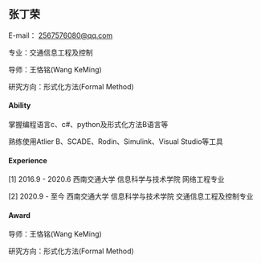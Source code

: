 ## 张丁荣

E-mail： 2567576080@qq.com

专业：交通信息工程及控制

导师：王恪铭(Wang KeMing)

研究方向：形式化方法(Formal Method)

#### Ability

掌握编程语言c、c#、python及形式化方法B语言等

熟练使用Atlier B、SCADE、Rodin、Simulink、Visual Studio等工具


#### Experience

[1] 2016.9 - 2020.6 西南交通大学 信息科学与技术学院 网络工程专业

[2] 2020.9 - 至今 西南交通大学 信息科学与技术学院 交通信息工程及控制专业


#### Award

导师：王恪铭(Wang KeMing)

研究方向：形式化方法(Formal Method)



